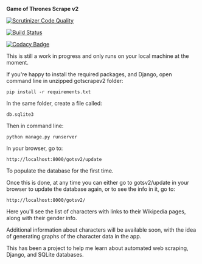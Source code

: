 **Game of Thrones Scrape v2**

[![Scrutinizer Code Quality](https://scrutinizer-ci.com/g/cjacobs27/gotscrapev2/badges/quality-score.png?b=master)](https://scrutinizer-ci.com/g/cjacobs27/gotscrapev2/?branch=master)

[![Build Status](https://travis-ci.org/cjacobs27/gotscrapev2.svg?branch=master)](https://travis-ci.org/cjacobs27/gotscrapev2)

[![Codacy Badge](https://api.codacy.com/project/badge/Grade/32285230bd5743cf92657043245634aa)](https://www.codacy.com/app/cjacobs27/gotscrapev2?utm_source=github.com&amp;utm_medium=referral&amp;utm_content=cjacobs27/gotscrapev2&amp;utm_campaign=Badge_Grade)

This is still a work in progress and only runs on your local machine at the moment.

If you're happy to install the required packages, and Django, open command line in unzipped gotscrapev2 folder:

`pip install -r requirements.txt`

In the same folder, create a file called:

`db.sqlite3`

Then in command line:

`python manage.py runserver`

In your browser, go to:

`http://localhost:8000/gotsv2/update`

To populate the database for the first time.

Once this is done, at any time you can either go to gotsv2/update in your browser
to update the database again, or to see the info in it, go to:

`http://localhost:8000/gotsv2/`

Here you'll see the list of characters with links to their Wikipedia pages,
along with their gender info.

Additional information about characters will be available soon, with the idea of generating
graphs of the character data in the app.

This has been a project to help me learn about automated web scraping,
Django, and SQLite databases.




